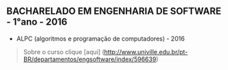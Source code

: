 ## **BACHARELADO EM ENGENHARIA DE SOFTWARE - 1°ano - 2016**

* ALPC (algoritmos e programação de computadores) - 2016

> Sobre o curso clique [aqui] (http://www.univille.edu.br/pt-BR/departamentos/engsoftware/index/596639)
